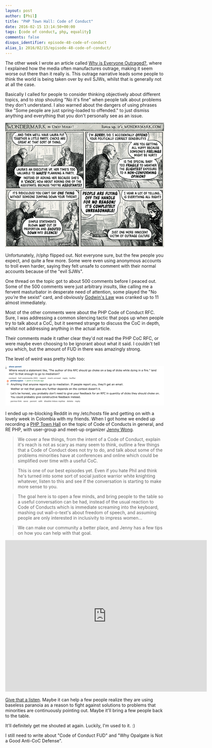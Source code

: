 ```yaml
---
layout: post
author: [Phil]
title: "PHP Town Hall: Code of Conduct"
date: 2016-02-15 13:14:50+00:00
tags: [code of conduct, php, equality]
comments: false
disqus_identifier: episode-48-code-of-conduct
alias_1: 2016/02/15/episode-48-code-of-conduct/
---
```


The other week I wrote an article called [Why is Everyone Outraged?](/2016/01/27/why-is-everyone-outraged/), where I explained how the media often manufactures outrage, making it seem worse out there than it really is. This outrage narrative leads some people to think the world is being taken over by evil SJWs, whilst that is generally not at all the case.

Basically I called for people to consider thinking objectively about different topics, and to stop shouting "No it's fine" when people talk about problems they don't understand. I also warned about the dangers of using phrases like "Some people are just spring-loaded to offended." to just dismiss anything and everything that you don't personally see as an issue.

![Legitimately the response to my last article from /r/php](img/2016-02-15-episode-48-code-of-conduct/EVERYONE-IS-SO-OFFENDED.png)

Unfortunately, /r/php flipped out. Not everyone sure, but the few people you expect, and quite a few more. Some were even using anonymous accounts to troll even harder, saying they felt unsafe to comment with their normal accounts because of the "evil SJWs".

One thread on the topic got to about 500 comments before I peaced out. Some of the 500 comments were just arbitrary insults, like calling me a fervent masturbator in desperate need of attention, some played the "No _you're_ the sexist" card, and obviously [Godwin's Law](https://wikipedia.org/wiki/Godwin's_law) was cranked up to 11 almost immediately.

Most of the other comments were about the PHP Code of Conduct RFC. Sure, I was addressing a common silencing tactic that pops up when people try to talk about a CoC, but it seemed strange to discuss the CoC in depth, whilst not addressing anything in the actual article.

Their comments made it rather clear they'd not read the PHP CoC RFC, or were maybe even choosing to be ignorant about what it said. I couldn't tell you which, but the amount of FUD in there was amazingly strong.

The level of weird was pretty high too:

![A supposed PHP core contributor, concerned they'd no longer be able to say obnoxious things about other contributors hard work, without *maybe* getting a warning from a mediator.](img/2016-02-15-episode-48-code-of-conduct/core-contributor-feedback-num-dicks.png)

I ended up re-blocking Reddit in my /etc/hosts file and getting on with a lovely week in Colombia with my friends. When I got home we ended up recording a [PHP Town Hall](http://phptownhall.com/) on the topic of Code of Conducts in general, and RE PHP, with user-group and meet-up organizer [Jenny Wong](https://twitter.com/miss_jwo).

> We cover a few things, from the intent of a Code of Conduct, explain it's reach is not as scary as many seem to think, outline a few things that a Code of Conduct does not try to do, and talk about some of the problems minorities have at conferences and online which could be simplified over time with a useful CoC.

> This is one of our best episodes yet. Even if you hate Phil and think he's turned into some sort of social justice warrior white knighting whatever, listen to this and see if the conversation is starting to make more sense to you.

> The goal here is to open a few minds, and bring people to the table so a useful conversation can be had, instead of the usual reaction to Code of Conducts which is immediate screaming into the keyboard, mashing out wall-o-text's about freedom of speech, and assuming people are only interested in inclusivity to impress women...

> We can make our community a better place, and Jenny has a few tips on how you can help with that goal.

<iframe width="640" height="480" src="https://www.youtube.com/embed/HTeIi8dLGMU" frameborder="0" allowfullscreen></iframe>

[Give that a listen](https://phptownhall.com/episode-48-code-of-conduct/). Maybe it can help a few people realize they are using baseless paranoia as a reason to fight against solutions to problems that minorities are continuously pointing out. Maybe it'll bring a few people back to the table.

It'll definitely get me shouted at again. Luckily, I'm used to it. :)

I still need to write about "Code of Conduct FUD" and "Why Opalgate is Not a Good Anti-CoC Defense".

